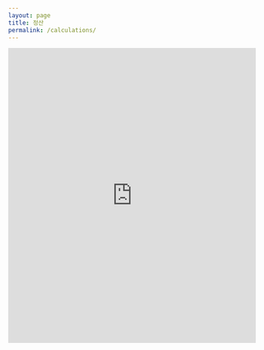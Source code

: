 ```yaml
---
layout: page
title: 정산
permalink: /calculations/
---
```


<div class="section">
    <iframe src="https://docs.google.com/spreadsheets/d/e/2PACX-1vQtrJtes1dHSR2Y98Nb4lAZ6Jqa8TQNyRjfAdSnXLxEyVJFyMu-setRJxFaxWMGsNWOVKmOdewaiq9z/pubhtml?gid=0&amp;single=true&amp;widget=true&amp;headers=false" width="100%" height="600px" style="border:0px"></iframe>
</div>